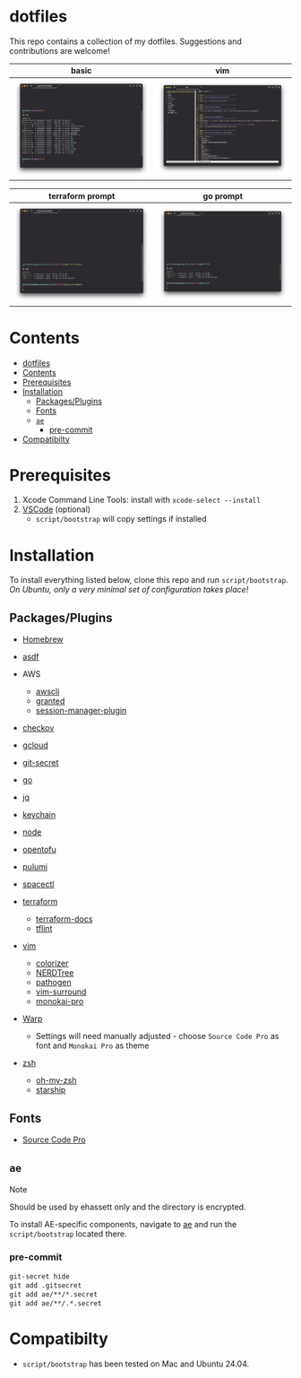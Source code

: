 # dotfiles

This repo contains a collection of my dotfiles. Suggestions and contributions are welcome!

| basic                 | vim                 |
| --------------------- | ------------------- |
| ![main](src/main.png) | ![vim](src/vim.png) |

| terraform prompt                | go prompt         |
| ------------------------------- | ----------------- |
| ![terraform](src/terraform.png) | ![go](src/go.png) |

# Contents

- [dotfiles](#dotfiles)
- [Contents](#contents)
- [Prerequisites](#prerequisites)
- [Installation](#installation)
  - [Packages/Plugins](#packagesplugins)
  - [Fonts](#fonts)
  - [`ae`](#ae)
    - [pre-commit](#pre-commit)
- [Compatibilty](#compatibilty)

# Prerequisites

1. Xcode Command Line Tools: install with `xcode-select --install`
2. [VSCode](https://code.visualstudio.com/download) (optional)
   - `script/bootstrap` will copy settings if installed

# Installation

To install everything listed below, clone this repo and run `script/bootstrap`.
_On Ubuntu, only a very minimal set of configuration takes place!_

## Packages/Plugins

- [Homebrew](https://brew.sh)

- [asdf](https://asdf-vm.com)

- AWS

  - [awscli](https://aws.amazon.com/cli/)
  - [granted](https://docs.commonfate.io/granted/introduction)
  - [session-manager-plugin](https://docs.aws.amazon.com/systems-manager/latest/userguide/session-manager-working-with-install-plugin.html)

- [checkov](https://www.checkov.io)

- [gcloud](https://cloud.google.com/cli)

- [git-secret](https://sobolevn.me/git-secret/)

- [go](https://golang.org/)

- [jq](https://jqlang.github.io/jq/)

- [keychain](https://www.funtoo.org/Funtoo:Keychain)

- [node](https://nodejs.org)

- [opentofu](https://opentofu.org)

- [pulumi](https://www.pulumi.com)

- [spacectl](https://docs.spacelift.io/concepts/spacectl)

- [terraform](https://terraform.io)

  - [terraform-docs](https://terraform-docs.io)
  - [tflint](https://github.com/terraform-linters/tflint)

- [vim](https://packages.ubuntu.com/bionic/vim)

  - [colorizer](https://github.com/lilydjwg/colorizer)
  - [NERDTree](https://github.com/scrooloose/nerdtree)
  - [pathogen](https://github.com/tpope/vim-pathogen)
  - [vim-surround](https://github.com/tpope/vim-surround)
  - [monokai-pro](https://github.com/phanviet/vim-monokai-pro)

- [Warp](https://www.warp.dev)

  - Settings will need manually adjusted - choose `Source Code Pro` as font and `Monokai Pro` as theme

- [zsh](https://packages.ubuntu.com/bionic/zsh)
  - [oh-my-zsh](https://github.com/robbyrussell/oh-my-zsh)
  - [starship](https://starship.rs)

## Fonts

- [Source Code Pro](https://fonts.google.com/specimen/Source+Code+Pro)

## `ae`

> [!NOTE]
> Should be used by ehassett only and the directory is encrypted.

To install AE-specific components, navigate to [ae](ae/) and run the `script/bootstrap` located there.

### pre-commit

```
git-secret hide
git add .gitsecret
git add ae/**/*.secret
git add ae/**/.*.secret
```

# Compatibilty

- `script/bootstrap` has been tested on Mac and Ubuntu 24.04.
